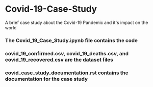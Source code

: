 # Covid-19-Case-Study
A brief case study about the Covid-19 Pandemic and it's impact on the world


### The Covid_19_Case_Study.ipynb file contains the code
### covid_19_confirmed.csv, covid_19_deaths.csv, and covid_19_recovered.csv are the dataset files
### covid_case_study_documentation.rst contains the documentation for the case study
